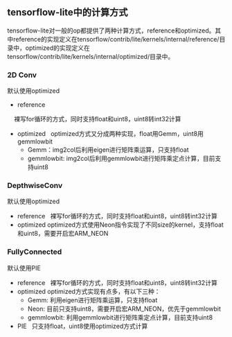 ## tensorflow-lite中的计算方式

tensorflow-lite对一般的op都提供了两种计算方式，reference和optimized。其中reference的实现定义在tensorflow/contrib/lite/kernels/internal/reference/目录中，optimized的实现定义在tensorflow/contrib/lite/kernels/internal/optimized/目录中。

### 2D Conv      

默认使用optimized

- reference   

     裸写for循环的方式，同时支持float和uint8，uint8转int32计算
    
- optimized  
     optimized方式又分成两种实现，float用Gemm，uint8用gemmlowbit
     - Gemm：img2col后利用eigen进行矩阵乘运算，只支持float
     - gemmlowbit: img2col后利用gemmlowbit进行矩阵乘定点计算，目前支持uint8

### DepthwiseConv   

默认使用optimized

- reference   
     裸写for循环的方式，同时支持float和uint8，uint8转int32计算
- optimized
     optimized方式使用Neon指令实现了不同size的kernel，支持float和uint8，需要开启宏ARM_NEON

### FullyConnected   

默认使用PIE

- reference   
     裸写for循环的方式，同时支持float和uint8，uint8转int32计算
- optimized
     optimized方式实现有点多，有以下三种：
     - Gemm: 利用eigen进行矩阵乘运算，只支持float
     - Neon: 目前只支持uint8，需要开启宏ARM_NEON，优先于gemmlowbit
     - gemmlowbit: 利用gemmlowbit进行矩阵乘定点计算，目前支持uint8
- PIE   
     只支持float，uint8使用optimized方式计算
